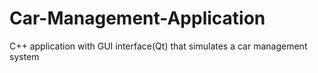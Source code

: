 # Car-Management-Application
C++ application with GUI interface(Qt) that simulates a car management system
